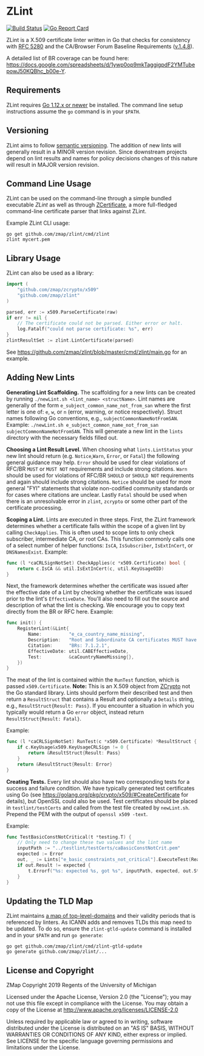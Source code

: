 ZLint
=====

[![Build Status](https://travis-ci.org/zmap/zlint.svg?branch=master)](https://travis-ci.org/zmap/zlint)
[![Go Report Card](https://goreportcard.com/badge/github.com/zmap/zlint)](https://goreportcard.com/report/github.com/zmap/zlint)

ZLint is a X.509 certificate linter written in Go that checks for consistency
with [RFC 5280](https://www.ietf.org/rfc/rfc5280.txt) and the CA/Browser Forum
Baseline Requirements
([v.1.4.8](https://cabforum.org/wp-content/uploads/CA-Browser-Forum-BR-1.4.8.pdf)).

A detailed list of BR coverage can be found here:
https://docs.google.com/spreadsheets/d/1ywp0op9mkTaggigpdF2YMTubepowJ50KQBhc_b00e-Y.

Requirements
------------

ZLint requires [Go 1.12.x or newer](https://golang.org/doc/install) be
installed. The command line setup instructions assume the `go` command is in
your `$PATH`.

Versioning
----------

ZLint aims to follow [semantic versioning](https://semver.org/). The addition of
new lints will generally result in a MINOR version revision. Since downstream
projects depend on lint results and names for policy decisions changes of this
nature will result in MAJOR version revision.

Command Line Usage
------------------

ZLint can be used on the command-line through a simple bundled executable
_ZLint_ as well as through
[ZCertificate](https://github.com/zmap/zcertificate), a more full-fledged
command-line certificate parser that links against ZLint.

Example ZLint CLI usage:

	go get github.com/zmap/zlint/cmd/zlint
	zlint mycert.pem


Library Usage
-------------

ZLint can also be used as a library:

```go
import (
	"github.com/zmap/zcrypto/x509"
	"github.com/zmap/zlint"
)

parsed, err := x509.ParseCertificate(raw)
if err != nil {
	// The certificate could not be parsed. Either error or halt.
	log.Fatalf("could not parse certificate: %s", err)
}
zlintResultSet := zlint.LintCertificate(parsed)
```


See https://github.com/zmap/zlint/blob/master/cmd/zlint/main.go for an example.


Adding New Lints
----------------

**Generating Lint Scaffolding.** The scaffolding for a new lints can be created
by running `./newLint.sh <lint_name> <structName>`. Lint names are generally of
the form `e_subject_common_name_not_from_san` where the first letter is one of:
`e`, `w`, or `n` (error, warning, or notice respectively). Struct names
following Go conventions, e.g., `subjectCommonNameNotFromSAN`. Example:
`./newLint.sh e_subject_common_name_not_from_san subjectCommonNameNotFromSAN`.
This will generate a new lint in the `lints` directory with the necessary
fields filled out.

**Choosing a Lint Result Level.** When choosing what `lints.LintStatus` your new
lint should return (e.g. `Notice`,`Warn`, `Error`, or `Fatal`) the following
general guidance may help. `Error` should be used for clear violations of RFC/BR
`MUST` or `MUST NOT` requirements and include strong citations. `Warn` should be
used for violations of RFC/BR `SHOULD` or `SHOULD NOT` requirements and again
should include strong citations. `Notice` should be used for more general "FYI"
statements that violate non-codified community standards or for cases where
citations are unclear. Lastly `Fatal` should be used when there is an
unresolvable error in `zlint`, `zcrypto` or some other part of the certificate
processing.

**Scoping a Lint.** Lints are executed in three steps. First, the ZLint
framework determines whether a certificate falls within the scope of a given
lint by calling `CheckApplies`. This is often used to scope lints to only check
subscriber, intermediate CA, or root CAs. This function commonly calls one of a
select number of helper functions: `IsCA`, `IsSubscriber`, `IsExtInCert`, or
`DNSNamesExist`. Example:

```go
func (l *caCRLSignNotSet) CheckApplies(c *x509.Certificate) bool {
	return c.IsCA && util.IsExtInCert(c, util.KeyUsageOID)
}
```

Next, the framework determines whether the certificate was issued after the
effective date of a Lint by checking whether the certificate was issued prior
to the lint's `EffectiveDate`. You'll also need to fill out the source and
description of what the lint is checking. We encourage you to copy text
directly from the BR or RFC here. Example:

```go
func init() {
	RegisterLint(&Lint{
		Name:          "e_ca_country_name_missing",
		Description:   "Root and Subordinate CA certificates MUST have a countryName present in subject information",
		Citation:      "BRs: 7.1.2.1",
		EffectiveDate: util.CABEffectiveDate,
		Test:          &caCountryNameMissing{},
	})
}
```

The meat of the lint is contained within the `RunTest` function, which is
passed `x509.Certificate`. **Note:** This is an X.509 object from
[ZCrypto](https://github.com/zmap/zcrypto) not the Go standard library. Lints
should perform their described test and then return a `ResultStruct` that
contains a Result and optionally a `Details` string, e.g.,
`ResultStruct{Result: Pass}`. If you encounter a situation in which you
typically would return a Go `error` object, instead return
`ResultStruct{Result: Fatal}`.

Example:

```go
func (l *caCRLSignNotSet) RunTest(c *x509.Certificate) *ResultStruct {
	if c.KeyUsage&x509.KeyUsageCRLSign != 0 {
		return &ResultStruct{Result: Pass}
	}
	return &ResultStruct{Result: Error}
}
```

**Creating Tests.** Every lint should also have two corresponding tests for a
success and failure condition. We have typically generated test certificates
using Go (see https://golang.org/pkg/crypto/x509/#CreateCertificate for
details), but OpenSSL could also be used. Test certificates should be placed in
`testlint/testCerts` and called from the test file created by `newLint.sh`.
Prepend the PEM with the output of `openssl x509 -text`.

Example:

```go
func TestBasicConstNotCritical(t *testing.T) {
	// Only need to change these two values and the lint name
	inputPath := "../testlint/testCerts/caBasicConstNotCrit.pem"
	expected := Error
	out, _ := Lints["e_basic_constraints_not_critical"].ExecuteTest(ReadCertificate(inputPath))
	if out.Result != expected {
		t.Errorf("%s: expected %s, got %s", inputPath, expected, out.Status)
	}
}

```

Updating the TLD Map
--------------------

ZLint maintains [a map of
top-level-domains](https://github.com/zmap/zlint/blob/master/util/gtld_map.go)
and their validity periods that is referenced by linters. As ICANN adds and
removes TLDs this map need to be updated. To do so, ensure the
`zlint-gtld-update` command is installed and in your `$PATH` and run `go
generate`:

	go get github.com/zmap/zlint/cmd/zlint-gtld-update
	go generate github.com/zmap/zlint/...


License and Copyright
---------------------

ZMap Copyright 2019 Regents of the University of Michigan

Licensed under the Apache License, Version 2.0 (the "License"); you may not use
this file except in compliance with the License. You may obtain a copy of the
License at http://www.apache.org/licenses/LICENSE-2.0

Unless required by applicable law or agreed to in writing, software distributed
under the License is distributed on an "AS IS" BASIS, WITHOUT WARRANTIES OR
CONDITIONS OF ANY KIND, either express or implied. See LICENSE for the specific
language governing permissions and limitations under the License.
